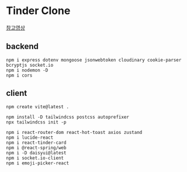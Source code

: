 # Tinder Clone
[참고영상](https://youtu.be/o-XOBJRNeqk?si=DxnPPqeivz2_uNX9)

## backend
```
npm i express dotenv mongoose jsonwebtoken cloudinary cookie-parser bcryptjs socket.io
npm i nodemon -D
npm i cors
```

## client
```
npm create vite@latest .

npm install -D tailwindcss postcss autoprefixer
npx tailwindcss init -p

npm i react-router-dom react-hot-toast axios zustand
npm i lucide-react
npm i react-tinder-card
npm i @react-spring/web
npm i -D daisyui@latest
npm i socket.io-client
npm i emoji-picker-react
```